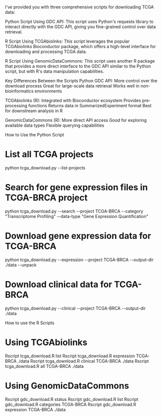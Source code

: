 I've provided you with three comprehensive scripts for downloading TCGA data:

Python Script Using GDC API: This script uses Python's requests library to interact directly with the GDC API, giving you fine-grained control over data retrieval.

R Script Using TCGAbiolinks: This script leverages the popular TCGAbiolinks Bioconductor package, which offers a high-level interface for downloading and processing TCGA data.

R Script Using GenomicDataCommons: This script uses another R package that provides a more direct interface to the GDC API similar to the Python script, but with R's data manipulation capabilities.


Key Differences Between the Scripts
Python GDC API:
More control over the download process
Great for large-scale data retrieval
Works well in non-bioinformatics environments


TCGAbiolinks (R):
Integrated with Bioconductor ecosystem
Provides pre-processing functions
Returns data in SummarizedExperiment format
Best for downstream analysis in R


GenomicDataCommons (R):
More direct API access
Good for exploring available data types
Flexible querying capabilities


How to Use the Python Script
# List all TCGA projects
python tcga_download.py --list-projects

# Search for gene expression files in TCGA-BRCA project
python tcga_download.py --search --project TCGA-BRCA --category "Transcriptome Profiling" --data-type "Gene Expression Quantification"

# Download gene expression data for TCGA-BRCA
python tcga_download.py --expression --project TCGA-BRCA --output-dir ./data --unpack

# Download clinical data for TCGA-BRCA
python tcga_download.py --clinical --project TCGA-BRCA --output-dir ./data

How to use the R Scripts
# Using TCGAbiolinks
Rscript tcga_download.R list
Rscript tcga_download.R expression TCGA-BRCA ./data
Rscript tcga_download.R clinical TCGA-BRCA ./data
Rscript tcga_download.R all TCGA-BRCA ./data

# Using GenomicDataCommons
Rscript gdc_download.R status
Rscript gdc_download.R list
Rscript gdc_download.R categories TCGA-BRCA
Rscript gdc_download.R expression TCGA-BRCA ./data



